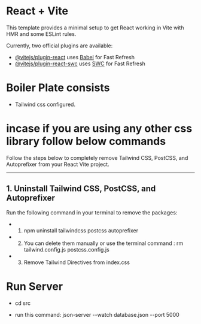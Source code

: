 # React + Vite

This template provides a minimal setup to get React working in Vite with HMR and some ESLint rules.

Currently, two official plugins are available:

- [@vitejs/plugin-react](https://github.com/vitejs/vite-plugin-react/blob/main/packages/plugin-react/README.md) uses [Babel](https://babeljs.io/) for Fast Refresh
- [@vitejs/plugin-react-swc](https://github.com/vitejs/vite-plugin-react-swc) uses [SWC](https://swc.rs/) for Fast Refresh

# Boiler Plate consists

- Tailwind css configured.

# incase if you are using any other css library follow below commands

Follow the steps below to completely remove Tailwind CSS, PostCSS, and Autoprefixer from your React Vite project.

---

## 1. Uninstall Tailwind CSS, PostCSS, and Autoprefixer

Run the following command in your terminal to remove the packages:

- 1. npm uninstall tailwindcss postcss autoprefixer
- 2. You can delete them manually or use the terminal command : rm tailwind.config.js postcss.config.js
- 3. Remove Tailwind Directives from index.css

# Run Server

- cd src

- run this command: json-server --watch database.json --port 5000
